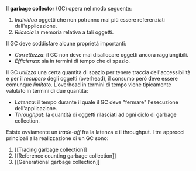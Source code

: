 Il **garbage collector** (GC) opera nel modo seguente:
1. *Individua* oggetti che non potranno mai più essere referenziati dall'applicazione.
2. *Rilascia* la memoria relativa a tali oggetti.

Il GC deve soddisfare alcune proprietà importanti:
- *Correttezza*: il GC non deve mai disallocare oggetti ancora raggiungibili.
- *Efficienza*: sia in termini di tempo che di spazio.

Il GC *utilizza* una certa quantità di spazio per tenere traccia dell'accessibilità e per il *recupero* degli oggetti (overhead), il consumo però deve essere comunque *limitato*.
L'overhead in termini di tempo viene tipicamente valutato in termini di due quantità:
- *Latenza*: il tempo durante il quale il GC deve "fermare" l'esecuzione dell'applicazione.
- *Throughput*: la quantità di oggetti rilasciati ad ogni ciclo di garbage collection.

Esiste ovviamente un *trade-off* fra la latenza e il throughput.
I tre approcci principali alla realizzazione di un GC sono:
1. [[Tracing garbage collection]]
2. [[Reference counting garbage collection]]
3. [[Generational garbage collection]]